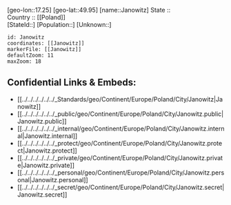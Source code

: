 ﻿---
location: [49.95,17.25] 
mapzoom: [7,12] 
mapmarker: city 
type: City
tags:
- geo/City


SpocWebEntityId: 31161
isDeleted: false
confidential: public

---
[geo-lon::17.25] 
[geo-lat::49.95] 
[name::Janowitz] 
State ::  
Country :: [[Poland]]  
[StateId::] 
[Population::] 
[Unknown::] 


```leaflet
id: Janowitz
coordinates: [[Janowitz]] 
markerFile: [[Janowitz]] 
defaultZoom: 11 
maxZoom: 18
```


## Confidential Links & Embeds: 
- [[../../../../../../_Standards/geo/Continent/Europe/Poland/City/Janowitz|Janowitz]] 
- [[../../../../../../_public/geo/Continent/Europe/Poland/City/Janowitz.public|Janowitz.public]] 
- [[../../../../../../_internal/geo/Continent/Europe/Poland/City/Janowitz.internal|Janowitz.internal]] 
- [[../../../../../../_protect/geo/Continent/Europe/Poland/City/Janowitz.protect|Janowitz.protect]] 
- [[../../../../../../_private/geo/Continent/Europe/Poland/City/Janowitz.private|Janowitz.private]] 
- [[../../../../../../_personal/geo/Continent/Europe/Poland/City/Janowitz.personal|Janowitz.personal]] 
- [[../../../../../../_secret/geo/Continent/Europe/Poland/City/Janowitz.secret|Janowitz.secret]] 
